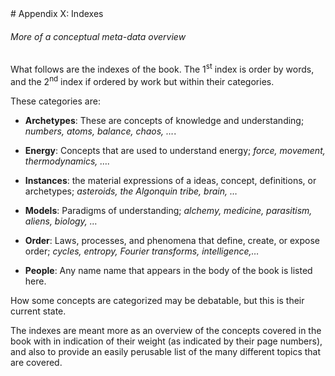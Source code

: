 <div style='page-break-after: always; break-after: always;'></div>
# Appendix X: Indexes

###### More of a conceptual meta-data overview

What follows are the indexes of the book.  The 1<sup>st</sup> index is order by words, and the 2<sup>nd</sup> index if ordered by work but within their categories.  

These categories are:

- **Archetypes**: These are concepts of knowledge and understanding; *numbers, atoms, balance, chaos, &hellip;*.

- **Energy**: Concepts that are used to understand energy; *force, movement, thermodynamics, &hellip;.* 

- **Instances**: the material expressions of a ideas, concept, definitions, or archetypes; *asteroids, the Algonquin tribe, brain, &hellip;*

- **Models**: Paradigms of understanding; *alchemy, medicine, parasitism, aliens, biology, &hellip;*

- **Order**: Laws, processes, and phenomena that define, create, or expose order; *cycles, entropy, Fourier transforms, intelligence,&hellip;*

- **People**: Any name name that appears in the body of the book is listed here.

How some concepts are categorized may be debatable, but this is their current state.

The indexes are meant more as an overview of the concepts covered in the book with in indication of their weight (as indicated by their page numbers), and also to provide an easily perusable list of the many different topics that are covered.





<div style='page-break-after: always; break-after: always;'></div>